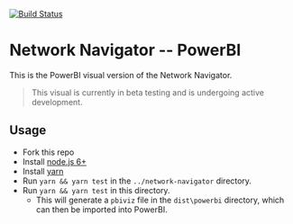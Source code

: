 [![Build Status](https://travis-ci.org/Microsoft/PowerBI-visuals-NetworkNavigator.svg?branch=master)](https://travis-ci.org/Microsoft/PowerBI-visuals-NetworkNavigator)

# Network Navigator -- PowerBI

This is the PowerBI visual version of the Network Navigator.

> This visual is currently in beta testing and is undergoing active development.

## Usage
* Fork this repo
* Install [node.js 6+](https://nodejs.org)
* Install [yarn](https://yarnpkg.com/)
* Run `yarn && yarn test` in the `../network-navigator` directory.
* Run `yarn && yarn test` in this directory.
    * This will generate a `pbiviz` file in the `dist\powerbi` directory, which can then be imported into PowerBI.
